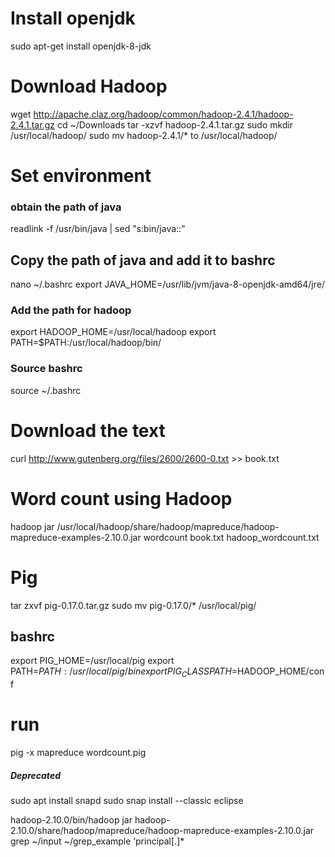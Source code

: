 
# Install openjdk
sudo apt-get install openjdk-8-jdk

# Download Hadoop 
wget http://apache.claz.org/hadoop/common/hadoop-2.4.1/hadoop-2.4.1.tar.gz 
cd ~/Downloads
tar -xzvf hadoop-2.4.1.tar.gz 
sudo mkdir /usr/local/hadoop/ 
sudo mv hadoop-2.4.1/* to /usr/local/hadoop/ 

# Set environment
### obtain the path of java
readlink -f /usr/bin/java | sed "s:bin/java::"

## Copy the path of java and add it to bashrc
nano ~/.bashrc
export JAVA_HOME=/usr/lib/jvm/java-8-openjdk-amd64/jre/

### Add the path for hadoop
export HADOOP_HOME=/usr/local/hadoop
export PATH=$PATH:/usr/local/hadoop/bin/

### Source bashrc
source ~/.bashrc


# Download the text
curl http://www.gutenberg.org/files/2600/2600-0.txt >> book.txt

# Word count using Hadoop
hadoop jar /usr/local/hadoop/share/hadoop/mapreduce/hadoop-mapreduce-examples-2.10.0.jar wordcount book.txt hadoop_wordcount.txt


# Pig
tar zxvf pig-0.17.0.tar.gz 
sudo mv pig-0.17.0/* /usr/local/pig/

## bashrc
export PIG_HOME=/usr/local/pig
export PATH=$PATH:/usr/local/pig/bin
export PIG_CLASSPATH=$HADOOP_HOME/conf

# run
pig -x mapreduce wordcount.pig




##### Deprecated
sudo apt install snapd
sudo snap install --classic eclipse

hadoop-2.10.0/bin/hadoop jar hadoop-2.10.0/share/hadoop/mapreduce/hadoop-mapreduce-examples-2.10.0.jar grep ~/input ~/grep_example ‘principal[.]*



